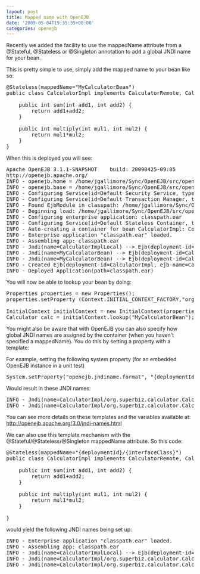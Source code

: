 ```yaml
---
layout: post
title: Mapped name with OpenEJB
date: '2009-05-04T19:35:35+00:00'
categories: openejb
---
```

Recently we added the facility to use the mappedName attribute from a @Stateful, @Stateless or @Singleton annotation to add a global JNDI name for your bean.

This is pretty simple to use, simply add the mapped name to your bean like so:

<pre>
@Stateless(mappedName="MyCalculatorBean")
public class CalculatorImpl implements CalculatorRemote, CalculatorLocal {

	public int sum(int add1, int add2) {
		return add1+add2;
	}

	public int multiply(int mul1, int mul2) {
		return mul1*mul2;
	}
}
</pre>

When this is deployed you will see:

<pre>
Apache OpenEJB 3.1.1-SNAPSHOT    build: 20090425-09:05
http://openejb.apache.org/
INFO - openejb.home = /home/jgallimore/Sync/OpenEJB/src/openejb3/examples/simple-stateless
INFO - openejb.base = /home/jgallimore/Sync/OpenEJB/src/openejb3/examples/simple-stateless
INFO - Configuring Service(id=Default Security Service, type=SecurityService, provider-id=Default Security Service)
INFO - Configuring Service(id=Default Transaction Manager, type=TransactionManager, provider-id=Default Transaction Manager)
INFO - Found EjbModule in classpath: /home/jgallimore/Sync/OpenEJB/src/openejb3/examples/simple-stateless/target/classes
INFO - Beginning load: /home/jgallimore/Sync/OpenEJB/src/openejb3/examples/simple-stateless/target/classes
INFO - Configuring enterprise application: classpath.ear
INFO - Configuring Service(id=Default Stateless Container, type=Container, provider-id=Default Stateless Container)
INFO - Auto-creating a container for bean CalculatorImpl: Container(type=STATELESS, id=Default Stateless Container)
INFO - Enterprise application "classpath.ear" loaded.
INFO - Assembling app: classpath.ear
INFO - Jndi(name=CalculatorImplLocal) --> Ejb(deployment-id=CalculatorImpl)
INFO - Jndi(name=MyCalculatorBean) --> Ejb(deployment-id=CalculatorImpl)
INFO - Jndi(name=MyCalculatorBean) --> Ejb(deployment-id=CalculatorImpl)
INFO - Created Ejb(deployment-id=CalculatorImpl, ejb-name=CalculatorImpl, container=Default Stateless Container)
INFO - Deployed Application(path=classpath.ear)
</pre>

You will now be able to lookup your bean by doing: 

<pre>
Properties properties = new Properties();
properties.setProperty (Context.INITIAL_CONTEXT_FACTORY,"org.apache.openejb.client.LocalInitialContextFactory");

InitialContext initialContext = new InitialContext(properties);
Calculator calc = initialContext.lookup("MyCalculatorBean");
</pre>

You might also be aware that with OpenEJB you can also specify how global JNDI names are assigned by the container (when you haven't specified a mappedName). You do this by setting a property with a template:

For example, setting the following system property (for an embedded OpenEJB instance in a unit test)

<pre>
System.setProperty("openejb.jndiname.format", "{deploymentId}/{interfaceClass}");
</pre>

Would result in these JNDI names:

<pre>
INFO - Jndi(name=CalculatorImpl/org.superbiz.calculator.CalculatorLocal) --> Ejb(deployment-id=CalculatorImpl)
INFO - Jndi(name=CalculatorImpl/org.superbiz.calculator.CalculatorRemote) --> Ejb(deployment-id=CalculatorImpl)
</pre>

You can see more details on these templates and the variables available at: <a href="http://openejb.apache.org/3.0/jndi-names.html">http://openejb.apache.org/3.0/jndi-names.html</a>

<p>

We can also use this template mechanism with the @Stateful/@Stateless/@Singleton mappedName attribute. So this code:

<pre>
@Stateless(mappedName="{deploymentId}/{interfaceClass}")
public class CalculatorImpl implements CalculatorRemote, CalculatorLocal {

	public int sum(int add1, int add2) {
		return add1+add2;
	}

	public int multiply(int mul1, int mul2) {
		return mul1*mul2;
	}

}
</pre>

would yield the following JNDI names being set up:

<pre>
INFO - Enterprise application "classpath.ear" loaded.
INFO - Assembling app: classpath.ear
INFO - Jndi(name=CalculatorImplLocal) --> Ejb(deployment-id=CalculatorImpl)
INFO - Jndi(name=CalculatorImpl/org.superbiz.calculator.CalculatorRemote) --> Ejb(deployment-id=CalculatorImpl)
INFO - Jndi(name=CalculatorImpl/org.superbiz.calculator.CalculatorRemote) --> Ejb(deployment-id=CalculatorImpl)
</pre>





